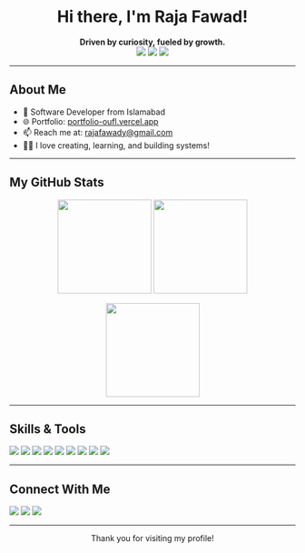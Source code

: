 <h1 align="center">Hi there, I'm Raja Fawad!</h1>

<p align="center">
  <b>Driven by curiosity, fueled by growth.</b><br>
  <img src="https://img.shields.io/badge/-Islamabad-1f425f.svg?style=flat-square&logo=google-maps&logoColor=white"/>
  <img src="https://img.shields.io/badge/Portfolio-visit-ff69b4?style=flat-square&logo=vercel&logoColor=white" />
  <a href="mailto:rajafawady@gmail.com"><img src="https://img.shields.io/badge/Email-rajafawady@gmail.com-red?style=flat-square&logo=gmail&logoColor=white"/></a>
</p>

---

## About Me

- 💼 Software Developer from Islamabad
- 🌐 Portfolio: [portfolio-oufl.vercel.app](https://portfolio-oufl.vercel.app/)
- 📫 Reach me at: rajafawady@gmail.com
- 🧑‍💻 I love creating, learning, and building systems!

---

## My GitHub Stats

<p align="center">
  <img src="https://github-readme-stats.vercel.app/api?username=rajafawady&show_icons=true&theme=tokyonight&hide=issues&count_private=true" height="165"/>
  <img src="https://github-readme-stats.vercel.app/api/top-langs/?username=rajafawady&layout=compact&theme=tokyonight" height="165"/>
</p>
<p align="center">
  <img src="https://github-profile-summary-cards.vercel.app/api/cards/profile-details?username=rajafawady&theme=tokyonight" height="165"/>
</p>

---

## Skills & Tools

<p>
  <img src="https://img.shields.io/badge/Flutter-02569B?style=flat&logo=flutter&logoColor=white"/>
  <img src="https://img.shields.io/badge/-JavaScript-F7DF1E?style=flat-square&logo=javascript&logoColor=black"/>
  <img src="https://img.shields.io/badge/-TypeScript-3178C6?style=flat-square&logo=typescript&logoColor=white"/>
  <img src="https://img.shields.io/badge/-React-61DAFB?style=flat-square&logo=react&logoColor=black"/>
  <img src="https://img.shields.io/badge/-Node.js-339933?style=flat-square&logo=node.js&logoColor=white"/>
  <img src="https://img.shields.io/badge/-Python-3776AB?style=flat-square&logo=python&logoColor=white"/>
  <img src="https://img.shields.io/badge/-Git-F05032?style=flat-square&logo=git&logoColor=white"/>
  <img src="https://img.shields.io/badge/-Next.js-black?style=flat-square&logo=next.js&logoColor=white"/>
  <img src="https://img.shields.io/badge/-MongoDB-47A248?style=flat-square&logo=mongodb&logoColor=white"/>
  <!-- Add more as needed -->
</p>

---

## Connect With Me

<p>
  <a href="https://portfolio-oufl.vercel.app/"><img src="https://img.shields.io/badge/Portfolio-visit-ff69b4?style=for-the-badge&logo=vercel&logoColor=white" /></a>
  <a href="mailto:rajafawady@gmail.com"><img src="https://img.shields.io/badge/Email-rajafawady@gmail.com-red?style=for-the-badge&logo=gmail&logoColor=white"/></a>
  <a href="https://github.com/rajafawady"><img src="https://img.shields.io/badge/GitHub-@rajafawady-181717?style=for-the-badge&logo=github"/></a>
</p>

---

<p align="center">Thank you for visiting my profile!</p>
